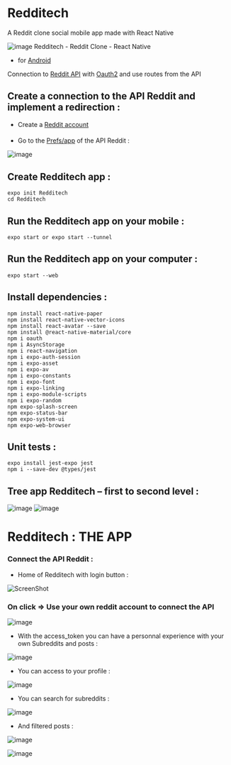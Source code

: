 # Redditech
A Reddit clone social mobile app made with React Native

![image](https://user-images.githubusercontent.com/98088041/229546454-88c6d401-5d55-4c91-ae62-8c0e3e058fdc.png)
Redditech - Reddit Clone - React Native  




- for [Android](https://play.google.com/store/apps/details?id=host.exp.exponent)

Connection to [Reddit API](https://www.reddit.com/dev/api/) with [Oauth2]( https://github.com/reddit-archive/reddit/wiki/OAuth2) and use routes from the API 

## Create a connection to the API Reddit and implement a redirection :
* Create a [Reddit account](https://www.reddit.com/) 
####
* Go to the [Prefs/app](https://www.reddit.com/prefs/apps) of the API Reddit :

![image](https://user-images.githubusercontent.com/98088041/229546632-5b2994c9-bd72-4846-ae5c-231ba3227767.png)


## Create Redditech app :

    expo init Redditech
    cd Redditech

## Run the Redditech app on your mobile :

    expo start or expo start --tunnel
    
## Run the Redditech app on your computer :

    expo start --web

## Install dependencies :

    npm install react-native-paper
    npm install react-native-vector-icons
    npm install react-avatar --save
    npm install @react-native-material/core
    npm i oauth
    npm i AsyncStorage
    npm i react-navigation
    npm i expo-auth-session
    npm i expo-asset
    npm i expo-av
    npm i expo-constants
    npm i expo-font
    npm i expo-linking
    npm i expo-module-scripts
    npm i expo-random
    npm expo-splash-screen
    npm expo-status-bar
    npm expo-system-ui
    npm expo-web-browser

## Unit tests :

    expo install jest-expo jest
    npm i --save-dev @types/jest
    
## Tree app Redditech – first to second level :

![image](https://user-images.githubusercontent.com/98088041/229546690-78f3143f-a7ab-490a-baa1-e132c76653e5.png)
![image](https://user-images.githubusercontent.com/98088041/229546716-29f9e56d-7a07-4e53-b4e9-faf495baf5f3.png)

    
# Redditech : THE APP 

### Connect the API Reddit :

* Home of Redditech with login button :

![ScreenShot](images/Accueil.png)

### On click => Use your own reddit account to connect the API
![image](https://user-images.githubusercontent.com/98088041/229546798-c57cc37b-8321-4ff8-9bc5-d2e8ace7ec96.png)



* With the access_token you can have a personnal experience with your own Subreddits and posts :

![image](https://user-images.githubusercontent.com/98088041/229547507-342d1a4a-fdd5-4695-b6f3-3399433aa1de.png)



* You can access to your profile :

![image](https://user-images.githubusercontent.com/98088041/229546900-1168ebd4-0cc7-4300-9387-e2a681c2aea5.png)


* You can search for subreddits :

![image](https://user-images.githubusercontent.com/98088041/229546937-684a3136-5289-4195-8467-d9eca6cdfd08.png)


* And filtered posts :


![image](https://user-images.githubusercontent.com/98088041/229546968-fa1cfbc7-d2be-40fa-a662-9795ff2294be.png)





![image](https://user-images.githubusercontent.com/98088041/229547000-8e0ab3fe-a6cd-4988-ad85-989167d3eedb.png)


   
   

